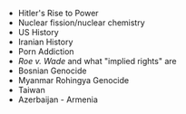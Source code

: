 - Hitler's Rise to Power
- Nuclear fission/nuclear chemistry
- US History
- Iranian History
- Porn Addiction
- *Roe v. Wade* and what "implied rights" are
- Bosnian Genocide
- Myanmar Rohingya Genocide
- Taiwan
- Azerbaijan - Armenia
#